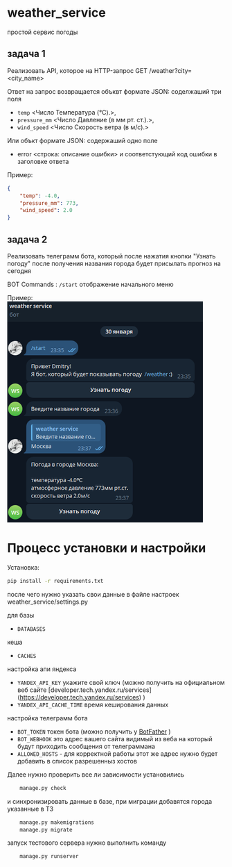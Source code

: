# weather_service
простой сервис погоды

## задача 1 
Реализовать API, которое на HTTP-запрос GET /weather?city=<city_name>


Ответ на запрос возвращается объквт формате JSON:
соделжаший три поля 
- `temp` <Число Температура (°C).>, 
- `pressure_mm` <Число   Давление (в мм рт. ст.).>, 
- `wind_speed` <Число Скорость ветра (в м/с).>

Или объкт формате JSON:
содержаший одно поле 
- error <строка: описание ошибки>
и соответстующий код ошибки в заголовке ответа


Пример:
```json
{
    "temp": -4.0, 
    "pressure_mm": 773, 
    "wind_speed": 2.0
}
```


## задача 2
Реализовать телеграмм бота, который после нажатия кнопки "Узнать погоду"
после получения названия города будет присылать прогноз на сегодня

BOT Commands : `/start` отображение начального меню

Пример:
<img src="https://raw.githubusercontent.com/Dimasbka/weather_service/main/bot_screenshot.png" alt="пример окна бота"/>



# Процесс установки и настройки
Установка:
```bash
pip install -r requirements.txt
```

после чего нужно указать свои данные в файле настроек weather_service/settings.py

для базы
- `DATABASES`

кеша
- `CACHES`

настройка апи яндекса
- `YANDEX_API_KEY` укажите свой ключ (можно получить на официальном веб сайте [developer.tech.yandex.ru/services] (https://developer.tech.yandex.ru/services) )
- `YANDEX_API_CACHE_TIME` время кеширования данных 

настройка телеграмм бота 
- `BOT_TOKEN` токен бота (можно получить у [BotFather](https://botostore.com/c/botfather/) )
- `BOT_WEBHOOK` это адрес вашего сайта видимый из веба на который будут приходить сообщения от телеграммана 
- `ALLOWED_HOSTS` - для корректной работы этот же адрес нужно будет добавить в список разрешенныз хостов


Далее нужно  проверить все ли зависимости установились  
```bash
    manage.py check
```
и синхронизировать данные в базе, при миграции добавятся города указанные в ТЗ
```bash
    manage.py makemigrations
    manage.py migrate
```

запуск тестового сервера нужно выполнить команду 
```bash
    manage.py runserver
```


